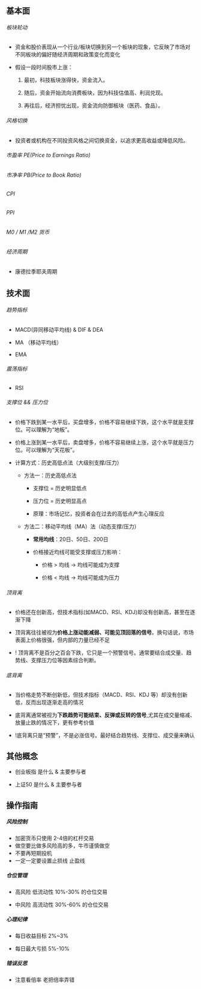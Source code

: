 # 

## 基本面

###### 板块轮动

- 资金和股价表现从一个行业/板块切换到另一个板块的现象，它反映了市场对不同板块的偏好随经济周期和政策变化而变化

- 假设一段时间股市上涨：
  
  1. 最初，科技板块涨得快，资金流入。
  
  2. 随后，资金开始流向消费板块，因为科技估值高、利润兑现。
  
  3. 再往后，经济担忧出现，资金流向防御板块（医药、食品）。

###### 风格切换

- 投资者或机构在不同投资风格之间切换资金，以追求更高收益或降低风险。

###### 市盈率 PE(Price to Earnings Ratio)

###### 市净率 PB(Price to Book Ratio)

###### CPI

###### PPI

###### M0 / M1 /M2 货币

###### 经济周期

- 康德拉季耶夫周期

###### 

## 技术面

###### 趋势指标

- MACD(异同移动平均线) & DIF & DEA

- MA （移动平均线）

- EMA

###### 震荡指标

- RSI

###### 支撑位 && 压力位

- 价格下跌到某一水平后，买盘增多，价格不容易继续下跌，这个水平就是支撑位。可以理解为“地板”。

- 价格上涨到某一水平后，卖盘增多，价格不容易继续上涨，这个水平就是压力位。可以理解为“天花板”。

- 计算方式：历史高低点法（大级别支撑/压力）
  
  - 方法一：历史高低点法
    
    - 支撑位 = 历史明显低点
    
    - 压力位 = 历史明显高点
    
    - 原理：市场记忆，投资者会在过去的高低点产生心理反应
  
  - 方法二：移动平均线（MA）法（动态支撑/压力）
    
    - **常用均线**：20日、50日、200日
    
    - 价格接近均线可能受支撑或压力影响：
      
      - 价格 > 均线 → 均线可能成为支撑
      
      - 价格 < 均线 → 均线可能成为压力

###### 顶背离

- 价格还在创新高，但技术指标(如MACD、RSI、KDJ)却没有创新高，甚至在逐渐下降

- 顶背离往往被视为**价格上涨动能减弱、可能见顶回落的信号**。换句话说，市场表面上价格很强，但内部的力量已经不足

- ! 顶背离不是百分之百会下跌，它只是一个预警信号。通常要结合成交量、趋势线、支撑压力位等因素综合判断。

###### 底背离

- 当价格走势不断创新低，但技术指标（MACD、RSI、KDJ 等）却没有创新低，反而出现逐渐走高的情况

- 底背离通常被视为**下跌趋势可能结束、反弹或反转的信号**,尤其在成交量缩减、放量止跌的情况下，更有参考价值

- !底背离只是“预警”，不是必涨信号。最好结合趋势线、支撑位、成交量来确认

## 其他概念

- 创业板指 是什么 & 主要参与者

- 上证50 是什么 & 主要参与者

## 操作指南

##### 风险控制

- 加密货币只使用 2-4倍的杠杆交易
- 做空要比做多风险高的多，牛市谨慎做空
- 不要再短期投机
- 一定一定要设置止损线 止盈线

##### 仓位管理

- 高风险 低流动性 10%-30% 的仓位交易

- 中风险 高流动性 30%-60% 的仓位交易

##### 心理纪律

- 每日收益目标 2%~3%

- 每日最大亏损 5%-10%

##### 错误反思

+ 注意看倍率 老把倍率弄错

